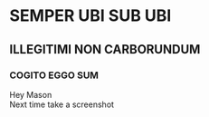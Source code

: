 # SEMPER UBI SUB UBI
## ILLEGITIMI NON CARBORUNDUM
### COGITO EGGO SUM
Hey Mason  
Next time take a screenshot
